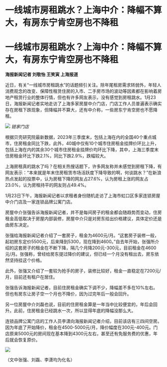 # 一线城市房租跳水？上海中介：降幅不算大，有房东宁肯空房也不降租

# 一线城市房租跳水？上海中介：降幅不算大，有房东宁肯空房也不降租

**海报新闻记者 刘敬怡 王笑寅 上海报道**

近日，有关“一线城市房租跳水”的话题频引关注。除年尾租房需求转弱外，年轻人消费观念的改变、保障性租赁住房的入市、二手房市场的波动等因素都在影响着房地产租赁行业的整体行情，但也有许多网友表示，没有感觉到房租跳水。1月23日，海报新闻记者实地走访了上海多家房屋中介门店，门店工作人员普遍表示确实存在房租下跌现象，但降幅并不算大，还有中介称，一些房东宁肯空房也不愿降租。

![](https://inews.gtimg.com/om_bt/O6zy6rKZC0v3BHvhah5mZGV24svI9hCaia-o63osUvERcAA/1000)
_链家门店_

根据贝壳研究院最新数据，2023年三季度末，包括上海在内的全国40个重点城市，住房租金同比下跌，此外，40城中仅有10个城市住房租金挂牌价环比上升，包括上海在内的其余30个城市住房租金挂牌价均环比下降，其中，上海三季度末住房租金环比下跌2.1%，同比下跌2.9%，跌幅较大。

上海房租真的跳水了吗？在相关热搜话题下，许多网友称并未感觉到房租下降，有网友表示：“本来就是年末住房租赁市场活跃度下降导致的啊，何谈跳水？”在新浪热点发起的投票中，认为房租下降的网友占27.6%，认为房租上涨的网友占23.0%，认为房租持平的网友则占49.4%。

1月23日下午，海报新闻记者以求租者身份随机走访了上海市虹口区多家连锁房屋中介门店及一家连锁品牌公寓门店。

房屋中介张强告诉海报新闻记者，并不是每间房子的租金都会随趋势而变动，住房租金高低取决于房屋内部装修，房屋中介只是对房东给出价格建议，具体定价还是由房东决定。

张强给海报新闻记者介绍了一套房子，租金为4600元/月。“这套房子装修一般，起初房东定价5500元，后来降到5300，现在降到4600。”自去年开始，张强所介绍的这套房子的租金在不断下降，隔几个月降200元-300元，目前租金在4600元/月。张强称，曾经给房东提过降价的建议，但已经一个月没有租出去，房东依然坚持挂这个价格。

此外，张强又介绍了一套较为抢手的房子，装修比较好，租金一直稳定在7200元/月，目前还有租户在居住。

张强告诉海报新闻记者，目前住房租金确实下调不少，降幅差不多在10%左右。但也有房东让房子空一个月也不降价，因为过完年后一般会回升。

另一位房屋中介刘磊也说，目前的住房租金算是一年当中比较便宜的，年后会回升。此前，住房租金已经跳水一次，所以显得年底的降幅没那么大。

连锁品牌公寓门店的工作人员李潇向海报新闻记者介绍，目前该店有三四间空房。因为年底了开始降价，租金在4500-5000元/月，降价幅度在300元-400元。门店原来5000元的房间现在基本降到4300元左右，甚至还有免服务费的优惠，年后就会恢复原价。

![](https://inews.gtimg.com/om_bt/OR8OF3CbSnGZC3fWfQHsPJW_z1GKA7hhVAOS5-dPyeraMAA/1000)

（文中张强、刘磊、李潇均为化名）

